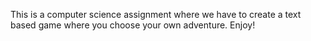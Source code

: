 This is a computer science assignment where we have to create a text based game where you choose your own adventure.
Enjoy!
